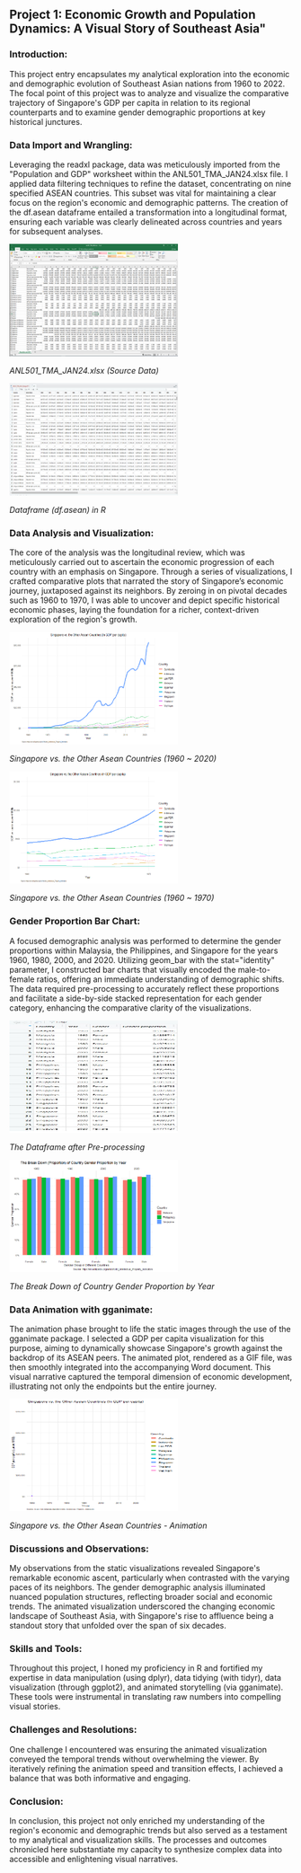 
## Project 1: Economic Growth and Population Dynamics: A Visual Story of Southeast Asia"


### Introduction:
This project entry encapsulates my analytical exploration into the economic and demographic evolution of Southeast Asian nations from 1960 to 2022. The focal point of this project was to analyze and visualize the comparative trajectory of Singapore's GDP per capita in relation to its regional counterparts and to examine gender demographic proportions at key historical junctures.


### Data Import and Wrangling:
Leveraging the readxl package, data was meticulously imported from the "Population and GDP" worksheet within the ANL501_TMA_JAN24.xlsx file. I applied data filtering techniques to refine the dataset, concentrating on nine specified ASEAN countries. This subset was vital for maintaining a clear focus on the region's economic and demographic patterns. The creation of the df.asean dataframe entailed a transformation into a longitudinal format, ensuring each variable was clearly delineated across countries and years for subsequent analyses.

<img src=./img/Source.png alt="Example Image" width="300" height="200">
<p><em>ANL501_TMA_JAN24.xlsx (Source Data)</em></p>

<img src=./img/Df_asean.png alt="Example Image" width="300" height="200">
<p><em>Dataframe (df.asean) in R</em></p>


### Data Analysis and Visualization:
The core of the analysis was the longitudinal review, which was meticulously carried out to ascertain the economic progression of each country with an emphasis on Singapore. Through a series of visualizations, I crafted comparative plots that narrated the story of Singapore’s economic journey, juxtaposed against its neighbors. By zeroing in on pivotal decades such as 1960 to 1970, I was able to uncover and depict specific historical economic phases, laying the foundation for a richer, context-driven exploration of the region's growth.

<img src=./img/Question_B1.png alt="Example Image" width="300" height="200">
<p><em>Singapore vs. the Other Asean Countries (1960 ~ 2020)</em></p>

<img src=./img/Question_B2.png alt="Example Image" width="300" height="200">
<p><em>Singapore vs. the Other Asean Countries (1960 ~ 1970)</em></p>


### Gender Proportion Bar Chart:
A focused demographic analysis was performed to determine the gender proportions within Malaysia, the Philippines, and Singapore for the years 1960, 1980, 2000, and 2020. Utilizing geom_bar with the stat="identity" parameter, I constructed bar charts that visually encoded the male-to-female ratios, offering an immediate understanding of demographic shifts. The data required pre-processing to accurately reflect these proportions and facilitate a side-by-side stacked representation for each gender category, enhancing the comparative clarity of the visualizations.

<img src=./img/Question_C_df.jpg alt="Example Image" width="300" height="200">
<p><em>The Dataframe after Pre-processing</em></p>

<img src=./img/Question_C.png alt="Example Image" width="300" height="200">
<p><em>The Break Down of Country Gender Proportion by Year</em></p>


### Data Animation with gganimate:
The animation phase brought to life the static images through the use of the gganimate package. I selected a GDP per capita visualization for this purpose, aiming to dynamically showcase Singapore's growth against the backdrop of its ASEAN peers. The animated plot, rendered as a GIF file, was then smoothly integrated into the accompanying Word document. This visual narrative captured the temporal dimension of economic development, illustrating not only the endpoints but the entire journey.

<img src=./img/Question_D.gif alt="Example Image" width="300" height="200">
<p><em>Singapore vs. the Other Asean Countries - Animation</em></p>


### Discussions and Observations:
My observations from the static visualizations revealed Singapore's remarkable economic ascent, particularly when contrasted with the varying paces of its neighbors. The gender demographic analysis illuminated nuanced population structures, reflecting broader social and economic trends. The animated visualization underscored the changing economic landscape of Southeast Asia, with Singapore's rise to affluence being a standout story that unfolded over the span of six decades.


### Skills and Tools:
Throughout this project, I honed my proficiency in R and fortified my expertise in data manipulation (using dplyr), data tidying (with tidyr), data visualization (through ggplot2), and animated storytelling (via gganimate). These tools were instrumental in translating raw numbers into compelling visual stories.


### Challenges and Resolutions:
One challenge I encountered was ensuring the animated visualization conveyed the temporal trends without overwhelming the viewer. By iteratively refining the animation speed and transition effects, I achieved a balance that was both informative and engaging.


### Conclusion:
In conclusion, this project not only enriched my understanding of the region's economic and demographic trends but also served as a testament to my analytical and visualization skills. The processes and outcomes chronicled here substantiate my capacity to synthesize complex data into accessible and enlightening visual narratives.